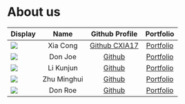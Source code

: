 # About us

| Display                                                                                                                                          |    Name     |                      Github Profile                       |             Portfolio              |
|--------------------------------------------------------------------------------------------------------------------------------------------------|:-----------:|:---------------------------------------------------------:|:----------------------------------:|
| ![](https://image.umall.com.au/image/goods4/6921294355383/image/1.jpg?x-oss-process=image/resize,w_750/sharpen,100/quality,Q_100)                |  Xia Cong   |        [Github CXIA17](https://github.com/CXIA17)         | [Portfolio](docs/team/johndoe.md)  |
| ![](https://via.placeholder.com/100.png?text=Photo)                                                                                              |   Don Joe   |               [Github](https://github.com/)               | [Portfolio](docs/team/johndoe.md)  |
| ![](https://wingfungdundee.co.uk/WebRoot/Store25/Shops/619556e1-1fbf-4030-bcf6-c7e2e8a4f752/620E/4594/146C/E2B0/E561/0A48/3522/3482/CKA101B.jpg) |  Li Kunjun  | [Github](https://github.com/StargazerX0?tab=repositories) | [Portfolio](docs/team/LiKunjun.md) |
| ![](https://miro.medium.com/v2/resize:fit:1358/0*hJtj0p-31PmVA4wd.jpeg)                                                                          | Zhu Minghui |          [Github](https://github.com/ZMinghuiZ)           | [Portfolio](docs/team/johndoe.md)  |
| ![](https://via.placeholder.com/100.png?text=Photo)                                                                                              |   Don Roe   |               [Github](https://github.com/)               | [Portfolio](docs/team/johndoe.md)  |

